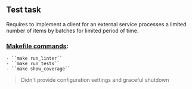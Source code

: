 ## Test task

Requires to implement a client for an external service processes a limited number of items by batches for limited period of time.

### [Makefile commands](Makefile):
    - ``make run_linter``
    - ``make run_tests``
    - ``make show_coverage``

> Didn't provide configuration settings and graceful shutdown
